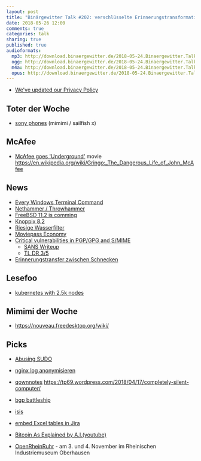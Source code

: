 ```yaml
---
layout: post
title: "Binärgewitter Talk #202: verschlüsselte Erinnerungstransformation"
date: 2018-05-26 12:00
comments: true
categories: talk
sharing: true
published: true
audioformats:
  mp3: http://download.binaergewitter.de/2018-05-24.Binaergewitter.Talk.202.mp3
  ogg: http://download.binaergewitter.de/2018-05-24.Binaergewitter.Talk.202.ogg
  m4a: http://download.binaergewitter.de/2018-05-24.Binaergewitter.Talk.202.m4a
  opus: http://download.binaergewitter.de/2018-05-24.Binaergewitter.Talk.202.opus
---
```

- [We've updated our Privacy Policy]( http://pbs.twimg.com/media/Dd43mBlV4AEBeP1.jpg:large )


## Toter der Woche
- [sony phones](https://www.derstandard.de/story/2000080227627/sony-kein-fokus-mehr-auf-smartphones )
(mimimi / sailfish x)


## McAfee
- [McAfee goes 'Underground']( https://www.theregister.co.uk/2018/05/16/john_mcafee_goes_underground/ )
movie https://en.wikipedia.org/wiki/Gringo:_The_Dangerous_Life_of_John_McAfee


## News
- [Every Windows Terminal Command]( 
https://www.lifehacker.com.au/2018/05/microsoft-publishes-massive-948-page-pdf-with-every-windows-terminal-command-you-could-ever-need/ )
- [Nethammer / Throwhammer]( https://www.heise.de/security/meldung/Nethammer-Throwhammer-Rowhammer-uebers-Netzwerk-4052066.html )
- [FreeBSD 11.2 is comming]( https://www.freebsd.org/releases/11.2R/schedule.html )
- [Knoppix 8.2](http://www.pro-linux.de/news/1/25898/knoppix-82-ver%C3%B6ffentlicht.html )
- [Riesige Wasserfilter]( https://www.heise.de/newsticker/meldung/Riesiger-Wasserfilter-sammelt-Plastikmuell-aus-dem-Pazifik-4055446.html )
- [Moviepass Economy]( https://www.nytimes.com/2018/05/16/technology/moviepass-economy-startups.html ) 
- [Critical vulnerabilities in PGP/GPG and S/MIME]( https://twitter.com/seecurity/status/995906576170053633 )
  - [SANS Writeup]( https://isc.sans.edu/diary/rss/23661 )
  - [TL DR 3/5]( https://twitter.com/benoitesnard/status/995997052856291328 )
- [Erinnerungstransfer zwischen Schnecken]( https://arstechnica.com/science/2018/05/researchers-claim-to-have-transferred-a-memory-between-two-sea-slugs/ )

## Lesefoo
- [kubernetes with 2.5k nodes]( https://blog.openai.com/scaling-kubernetes-to-2500-nodes/ )

## Mimimi der Woche
- https://nouveau.freedesktop.org/wiki/

## Picks
- [Abusing SUDO]( http://touhidshaikh.com/blog/?p=790 )
- [nginx log anonymisieren]( https://www.lnx21.de/2017/01/nginx-log-files-anonymisieren/ )
- [qownnotes]( http://www.qownnotes.org )
https://tp69.wordpress.com/2018/04/17/completely-silent-computer/
- [bgp battleship]( https://blog.benjojo.co.uk/post/bgp-battleships )
- [isis](http://isis.apache.org/ )
- [embed Excel tables in Jira]( https://www.atlassian.com/blog/jira-software/embed-excel-tables-jira-issues )
- [Bitcoin As Explained by A.I.(youtube)]( https://www.youtube.com/watch?v=tBRWJzAjkjk )

- [OpenRheinRuhr]( https://openrheinruhr.de/ ) - am 3. und 4. November im Rheinischen Industriemuseum Oberhausen


